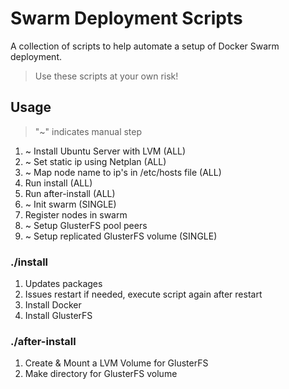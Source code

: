 # Swarm Deployment Scripts
A collection of scripts to help automate a setup of Docker Swarm deployment.

> Use these scripts at your own risk!

## Usage

> "~" indicates manual step

1. ~ Install Ubuntu Server with LVM (ALL)
2. ~ Set static ip using Netplan (ALL)
3. ~ Map node name to ip's in /etc/hosts file (ALL)
4. Run install (ALL)
5. Run after-install (ALL)
6. ~ Init swarm (SINGLE)
7. Register nodes in swarm
8. ~ Setup GlusterFS pool peers
9. ~ Setup replicated GlusterFS volume (SINGLE)

### ./install
1. Updates packages
2. Issues restart if needed, execute script again after restart
3. Install Docker
4. Install GlusterFS

### ./after-install
1. Create & Mount a LVM Volume for GlusterFS
2. Make directory for GlusterFS volume
